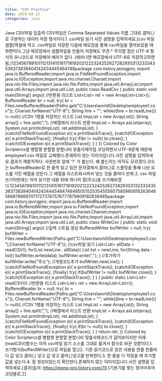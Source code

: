 ```yaml
---
title: "CSV Practice"
date: 2019-04-12 
categories: java
---
```


Java CSV파일 입출력 CSV파일은 Comma Separated Values 이름 그대로 콤마(,)로 구분하는 데이터 저장 형식이다.1. csv파일 읽기 사진 설명을 입력하세요.[csv 파일 샘플]엑셀에 적고 .csv파일로 저장한 다음에 메모장을 통해 csv파일을 열어보았을 때 화면이다.그냥 메모장에서 샘플파일을 만들어 저장해도 무관.* 주의할 점은 UTF-8 형식의 유니코드로 저장해야 에러가 없다. (에러나면 메모장에서 UTF-8로 저장하고하면 됨.)123456789101112131415161718192021222324252627282930313233343536373839404142434445464748package com.tistory.jeongpro; import java.io.BufferedReader;import java.io.FileNotFoundException;import java.io.IOException;import java.nio.charset.Charset;import java.nio.file.Files;import java.nio.file.Paths;import java.util.ArrayList;import java.util.Arrays;import java.util.List; public class ReadCsv {    public static void main(String[] args){        //반환용 리스트        List<List<String>> ret = new ArrayList<List<String>>();        BufferedReader br = null;                try{            br = Files.newBufferedReader(Paths.get("C:\\Users\\world\\Desktop\\employee1.csv"));            Charset.forName("UTF-8");            String line = "";                        while((line = br.readLine()) != null){                //CSV 1행을 저장하는 리스트                List<String> tmpList = new ArrayList<String>();                String array[] = line.split(",");                //배열에서 리스트 반환                tmpList = Arrays.asList(array);                System.out.println(tmpList);                ret.add(tmpList);            }        }catch(FileNotFoundException e){            e.printStackTrace();        }catch(IOException e){            e.printStackTrace();        }finally{            try{                if(br != null){                    br.close();                }            }catch(IOException e){                e.printStackTrace();            }        }    }} Colored by Color Scriptercs셀 병합행 분할열 분할너비 맞춤삭제직접 코딩하면서 UTF-8문제 때문에 employee1.csv 파일로 교체했다.존재하지 않는 이미지입니다.사진 설명을 입력하세요.결과가 깨름칙하다. 사원번호 앞에 '?' 가 붙는다. 왜 붙는지는 아직도 모르겠다.코드는 bufferedReader로 한 줄씩 읽고 읽은 문자열에서 콤마(,)로 스플릿을 통해 나뉜 요소를 가진 배열을 만든다.그 배열을 리스트화시켜서 넣는 것을 줄마다 반복.2. csv 파일 쓰기이번에는 아까 읽기한 내용 뒤에 하나의 열(주소)을 쓰기해보겠다.12345678910111213141516171819202122232425262728293031323334353637383940414243444546474849505152535455565758596061626364656667686970717273747576777879808182838485package com.tistory.jeongpro; import java.io.BufferedReader;import java.io.BufferedWriter;import java.io.FileNotFoundException;import java.io.IOException;import java.nio.charset.Charset;import java.nio.file.Files;import java.nio.file.Paths;import java.util.ArrayList;import java.util.Arrays;import java.util.List; public class WriteCsv {    public static void main(String[] args){        //출력 스트림 생성        BufferedWriter bufWriter = null;        try{            bufWriter = Files.newBufferedWriter(Paths.get("C:\\Users\\world\\Desktop\\employee2.csv"),Charset.forName("UTF-8"));                        //csv파일 읽기            List<List<String>> allData = readCSV();                        for(List<String> newLine : allData){                List<String> list = newLine;                for(String data : list){                    bufWriter.write(data);                    bufWriter.write(",");                }                //추가하기                bufWriter.write("주소");                //개행코드추가                bufWriter.newLine();            }        }catch(FileNotFoundException e){            e.printStackTrace();        }catch(IOException e){            e.printStackTrace();        }finally{            try{                if(bufWriter != null){                    bufWriter.close();                }            }catch(IOException e){                e.printStackTrace();            }        }    }        public static List<List<String>> readCSV(){        //반환용 리스트        List<List<String>> ret = new ArrayList<List<String>>();        BufferedReader br = null;                try{            br = Files.newBufferedReader(Paths.get("C:\\Users\\world\\Desktop\\employee1.csv"));            Charset.forName("UTF-8");            String line = "";                        while((line = br.readLine()) != null){                //CSV 1행을 저장하는 리스트                List<String> tmpList = new ArrayList<String>();                String array[] = line.split(",");                //배열에서 리스트 반환                tmpList = Arrays.asList(array);                System.out.println(tmpList);                ret.add(tmpList);            }        }catch(FileNotFoundException e){            e.printStackTrace();        }catch(IOException e){            e.printStackTrace();        }finally{            try{                if(br != null){                    br.close();                }            }catch(IOException e){                e.printStackTrace();            }        }        return ret;    }} Colored by Color Scriptercs셀 병합행 분할열 분할너비 맞춤삭제코드가 길어보이지만 아래(readCSV)함수는 아까 csv파일 읽기 소스를 그대로 옮겨서 함수로 바꾼 것뿐이다.1. 쓰기형식(bufferdWriter)으로 파일을 열고2. 기존 읽기코드로 읽은 내용을 한줄 한줄마다 값 넣고 콤마(,) 넣고 값 넣고 콤마(,)넣고를 반복한다.3. 한 줄을 다 적었을 때 추가할 값을 넣는다.4. 잘 생성되었는지 확인한다.존재하지 않는 이미지입니다.사진 설명을 입력하세요.[결과]출처: https://jeong-pro.tistory.com/70 [기본기를 쌓는 정아마추어 코딩블로그]
